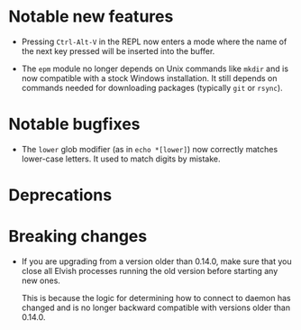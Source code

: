 # Notable new features

-   Pressing `Ctrl-Alt-V` in the REPL now enters a mode where the name of the
    next key pressed will be inserted into the buffer.

-   The `epm` module no longer depends on Unix commands like `mkdir` and is now
    compatible with a stock Windows installation. It still depends on commands
    needed for downloading packages (typically `git` or `rsync`).

# Notable bugfixes

-   The `lower` glob modifier (as in `echo *[lower]`) now correctly matches
    lower-case letters. It used to match digits by mistake.

# Deprecations

# Breaking changes

-   If you are upgrading from a version older than 0.14.0, make sure that you
    close all Elvish processes running the old version before starting any new
    ones.

    This is because the logic for determining how to connect to daemon has
    changed and is no longer backward compatible with versions older than
    0.14.0.
